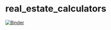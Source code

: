 # real_estate_calculators

[![Binder](https://mybinder.org/badge_logo.svg)](https://mybinder.org/v2/gh/saugatach/real_estate_calculators/master?filepath=mortgagepayments.ipynb)
